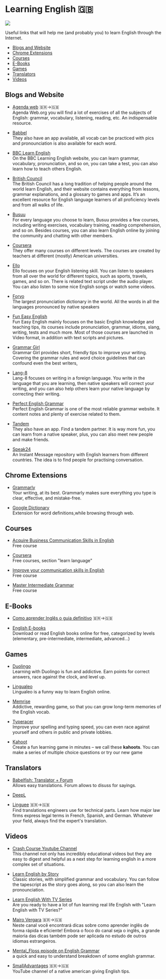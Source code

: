 
# Learning English :uk:

<img src="https://media.giphy.com/media/vrcxO2t1CLV0k/giphy.gif" />

Useful links that will help me (and probably you) to learn English through the Internet.

* [Blogs and Website](#blogs-and-website)
* [Chrome Extensions](#chrome-extensions)
* [Courses](#courses)
* [E-Books](#e-books)
* [Games](#games)
* [Translators](#translators)
* [Videos](#videos)

## Blogs and Website

* [Agenda web](https://agendaweb.org/) 🇧🇷→🇬🇧<br/>
Agenda Web.org you will find a lot of exercises of all the subjects of English: grammar, vocabulary, listening, reading, etc. An indispensable resource.

* [Babbel](https://babbel.com/) <br/>
They also have an app available, all vocab can be practiced with pics and pronounciation is also available for each word.

* [BBC Learn English](http://www.bbc.co.uk/learningenglish/) <br/>
On the BBC Learning English website, you can learn grammar, vocabulary, pronunciation, and so on, you can take a test, you can also learn how to teach others English.

* [British Council](https://learnenglish.britishcouncil.org/en/quick-grammar) <br/>
The British Council has a long tradition of helping people around the world learn English, and their website contains everything from lessons, grammar explanations, and a glossary to games and apps. It’s an excellent resource for English language learners of all proficiency levels and from all walks of life.

* [Busuu](https://www.busuu.com/en) <br/>
For every language you choose to learn, Busuu provides a few courses, including writing exercises, vocabulary training, reading comprehension, and so on. Besides courses, you can also learn English online by joining the community and chatting with other members.

* [Coursera](https://www.coursera.org/browse/language-learning/learning-english?languages=en) <br/>
They offer many courses on different levels. The courses are created by teachers at different (mostly) American universities.  

* [Ello](http://www.elllo.org/) <br/>
Ello focuses on your English listening skill. You can listen to speakers from all over the world for different topics, such as sports, travels, games, and so on. There is related text script under the audio player. You can also listen to some nice English songs or watch some videos.

* [Forvo](https://forvo.com/) <br/>
The largest pronunciation dictionary in the world. All the words in all the languages pronounced by native speakers

* [Fun Easy English](http://funeasyenglish.com/) <br/>
Fun Easy English mainly focuses on the basic English knowledge and teaching tips, its courses include pronunciation, grammar, idioms, slang, writing, tests and much more. Most of those courses are launched in Video format, in addition with text scripts and pictures.

* [Grammar Girl](http://www.quickanddirtytips.com/grammar-girl) <br/>
Grammar Girl provides short, friendly tips to improve your writing. Covering the grammar rules and word choice guidelines that can confound even the best writers,

* [Lang-8](http://lang-8.com/) <br/>
Lang-8 focuses on writing in a foreign language. You write in the language that you are learning, then native speakers will correct your writing, and you can also help others learn your native language by correcting their writing.

* [Perfect English Grammar](http://www.perfect-english-grammar.com/) <br/>
Perfect English Grammar is one of the most reliable grammar website. It content notes and plenty of exercise related to them.

* [Tandem](https://www.tandem.net/learn-english-online/) <br/>
They also have an app. Find a tandem partner. It is way more fun, you can learn from a native speaker, plus, you can also meet new people and make friends.

* [Speak24](http://speaking24.com/) <br/>
An Instant Message repository with English learners from different countries. The idea is to find people for practising conversation.

## Chrome Extensions

* [Grammarly](https://www.grammarly.com/) <br/>
Your writing, at its best. Grammarly makes sure everything you type is clear, effective, and mistake-free.

* [Google Dictionary](https://chrome.google.com/webstore/detail/google-dictionary-by-goog/mgijmajocgfcbeboacabfgobmjgjcoja) <br/>
Extension for word definitions,while browsing through web.

## Courses

* [Acquire Business Communication Skills in English](https://es.coursera.org/specializations/ingles-empresarial) <br/>
Free course

* [Coursera](https://es.coursera.org/) <br/>
Free courses, section "learn language"

* [Improve your communication skills in English](https://es.coursera.org/specializations/improve-english) <br/>
Free course

* [Master Intermediate Grammar](https://es.coursera.org/specializations/intermediate-grammar) <br/>
Free course

## E-Books

* [Como aprender Inglês o guia definitivo](http://www.mairovergara.com/adw-ebook-single-search/?utm_source=adwords&utm_campaign=adw-ebook&utm_medium=search&utm_term=%22como%20aprender%20ingles%20o%20guia%20definitivo%22&gclid=EAIaIQobChMIufmbrPqh1QIVAwaRCh1YTA-YEAAYASAAEgJDhvD_BwE#hero) 🇧🇷→🇬🇧

* [English E-books](http://english-e-books.net/) <br/>
Download or read English books online for free, categorized by levels (elementary, pre-intermediate, intermediate, advanced...)

## Games

* [Duolingo](https://www.duolingo.com/) <br/>
Learning with Duolingo is fun and addictive. Earn points for correct answers, race against the clock, and level up.

* [Lingualeo](https://lingualeo.com/) <br />
Lingualeo is a funny way to learn English online.

* [Memrise](https://www.memrise.com/) <br>
Addictive, rewarding game, so that you can grow long-term memories of the English vocab.

* [Typeracer](http://play.typeracer.com) <br/>
Improve your spelling and typing speed, you can even race against yourself and others in public and private lobbies.

* [Kahoot](https://kahoot.com) <br/>
Create a fun learning game in minutes – we call these **kahoots**. You can make a series of multiple choice questions or try our new game

## Translators

* [Babelfish: Translator + Forum](https://www.babelfish.com/) <br/>
Allows easy translations. Forum allows to disuss for sayings.

* [DeepL](https://www.deepl.com/)

* [Linguee](https://www.linguee.com.br/) 🇧🇷→🇬🇧 <br/>
Find translations engineers use for technical parts. Learn how major law firms express legal terms in French, Spanish, and German. Whatever your field, always find the expert's translation.

## Videos

* [Crash Course Youtube Channel](https://www.youtube.com/user/crashcourse) <br/>
This channel not only has incredibly educational videos but they are easy to digest and helpful as a next step for learning english in a more complex set of situations.

* [Learn English by Story](https://www.youtube.com/watch?v=RyzXyddkNag) <br/>
Classic stories, with simplified grammar and vocabulary. You can follow the tapescript as the story goes along, so you can also learn the pronounciation.

* [Learn English With TV Series](https://www.youtube.com/channel/UCKgpamMlm872zkGDcBJHYDg) <br/>
Are you ready to have a lot of fun learning real life English with "Learn English with TV Series?"

* [Mairo Vergara](https://www.youtube.com/user/MairoVergara) 🇧🇷→🇬🇧<br/>
Neste canal você encontrará dicas sobre como aprender inglês de forma rápida e eficiente! Embora o foco do canal seja o inglês, a grande maioria das dicas também pode ser aplicada no estudo de outros idiomas estrangeiros.

* [Mental_Floss episode on English Grammar](https://youtu.be/QEBOYOlROU8) <br/>
a quick and easy to understand breakdown of some english grammar.

* [SmallAdvantages](https://www.youtube.com/channel/UCskEPRzGlsYHs_a5SJyCXag) 🇧🇷→🇬🇧<br/>
YouTube channel of a native american giving English tips.
